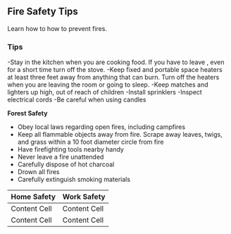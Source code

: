 ## Fire Safety Tips
Learn how to how to prevent fires.


### Tips

-Stay in the kitchen when you are cooking food. If you have to leave , even for a short time turn off the stove.
-Keep fixed and portable space heaters at least three feet away from anything that can burn. Turn off the heaters when you are leaving the room or going to sleep.
-Keep matches and lighters up high, out of reach of children
-Install sprinklers
-Inspect electrical cords
-Be careful when using candles

**Forest Safety**
* Obey local laws regarding open fires, including campfires
* Keep all flammable objects away from fire. Scrape away leaves, twigs, and grass within a 10 foot diameter circle from fire
* Have firefighting tools nearby handy
* Never leave a fire unattended 
* Carefully dispose of hot charcoal
* Drown all fires
* Carefully extinguish smoking materials


Home Safety   | Work Safety
------------- | -------------
Content Cell  | Content Cell
Content Cell  | Content Cell



